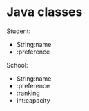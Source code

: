 # Java classes

Student:
- String:name
- <int>:preference

School:
- String:name
- <int>:preference
- <Student>:ranking
- int:capacity



